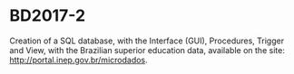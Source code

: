 # BD2017-2

Creation of a SQL database, with the Interface (GUI), Procedures, Trigger and View, with the Brazilian superior education data, available on the site: http://portal.inep.gov.br/microdados.
